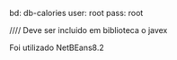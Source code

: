 bd: db-calories
user: root
pass: root

//// Deve ser incluido em biblioteca o javex

Foi utilizado NetBEans8.2
